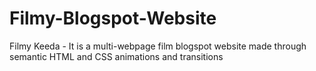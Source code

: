 # Filmy-Blogspot-Website
Filmy Keeda - It is a multi-webpage film blogspot website made through semantic HTML and CSS animations and transitions
